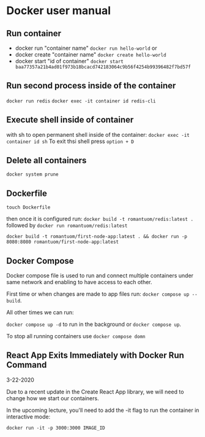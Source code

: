 # Docker user manual

## Run container

- docker run "container name" `docker run hello-world`
  or
- docker create "container name" `docker create hello-world`
- docker start "id of container" `docker start baa77357a21b4ad01f973b18bcacd742183064c9b56f4254b99396482f7bd57f`

## Run second process inside of the container

`docker run redis` `docker exec -it container id redis-cli`

## Execute shell inside of container

with sh to open permanent shell inside of the container: `docker exec -it container id sh`
To exit thsi shell press `option + D`

## Delete all containers

`docker system prune`

## Dockerfile

`touch Dockerfile`

then once it is configured run:
`docker build -t romantuom/redis:latest .`
followed by `docker run romantuom/redis:latest`

`docker build -t romantuom/first-node-app:latest . && docker run -p 8080:8080 romantuom/first-node-app:latest`

## Docker Compose

Docker compose file is used to run and connect multiple containers under same network and enabling to have access to each other.

First time or when changes are made to app files run: `docker compose up --build`.

All other times we can run:

`docker compose up -d` to run in the background or `docker compose up`.

To stop all running containers use `docker compose domn`

## React App Exits Immediately with Docker Run Command

3-22-2020

Due to a recent update in the Create React App library, we will need to change how we start our containers.

In the upcoming lecture, you'll need to add the -it flag to run the container in interactive mode:

`docker run -it -p 3000:3000 IMAGE_ID`
